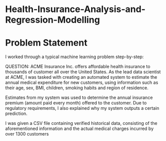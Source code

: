 # Health-Insurance-Analysis-and-Regression-Modelling
# Problem Statement
I worked through a typical machine learning problem step-by-step:

QUESTION: ACME Insurance Inc. offers affordable health insurance to thousands of customer all over the United States. As the lead data scientist at ACME, I was tasked with creating an automated system to estimate the annual medical expenditure for new customers, using information such as their age, sex, BMI, children, smoking habits and region of residence.

Estimates from my system was used to determine the annual insurance premium (amount paid every month) offered to the customer. Due to regulatory requirements, I also explained why my system outputs a certain prediction.

I was given a CSV file containing verified historical data, consisting of the aforementioned information and the actual medical charges incurred by over 1300 customers
